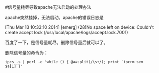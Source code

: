 #信号量耗尽导致apache无法启动的处理办法

apache突然挂掉，无法启动。apache的错误日志是

[Thu Mar 13 10:33:10 2014] [emerg] (28)No space left on device: Couldn't create accept lock (/usr/local/apache/logs/accept.lock.7001) 

百度了一下，是信号量耗尽。删除信号量后就可以了。

删除信号量的命令为：

<pre><code>ipcs -s | perl -e 'while (<STDIN>) { @a=split(/\s+/); print `ipcrm sem $a[1]`}'
</code></pre>